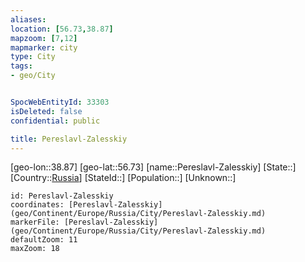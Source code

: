 ```yaml
---
aliases: 
location: [56.73,38.87]
mapzoom: [7,12] 
mapmarker: city 
type: City
tags:
- geo/City


SpocWebEntityId: 33303
isDeleted: false
confidential: public

title: Pereslavl-Zalesskiy
---
```

[geo-lon::38.87]
[geo-lat::56.73]
[name::Pereslavl-Zalesskiy]
[State::]
[Country::[Russia](geo/Continent/Europe/Russia.md)]
[StateId::]
[Population::]
[Unknown::]


```leaflet
id: Pereslavl-Zalesskiy
coordinates: [Pereslavl-Zalesskiy](geo/Continent/Europe/Russia/City/Pereslavl-Zalesskiy.md)
markerFile: [Pereslavl-Zalesskiy](geo/Continent/Europe/Russia/City/Pereslavl-Zalesskiy.md)
defaultZoom: 11 
maxZoom: 18
```


